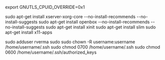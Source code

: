 export  GNUTLS_CPUID_OVERRIDE=0x1 

sudo apt-get install xserver-xorg-core --no-install-recommends --no-install-suggests
sudo apt-get install openbox --no-install-recommends --no-install-suggests
sudo apt-get install xinit
sudo apt-get install slim
sudo apt-get install x11-apps

sudo adduser rverma sudo
sudo chown -R username:username /home/username/.ssh
sudo chmod 0700 /home/username/.ssh
sudo chmod 0600 /home/username/.ssh/authorized_keys